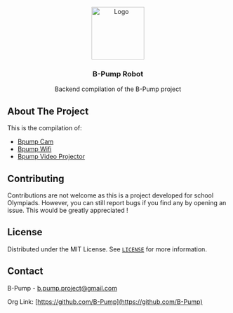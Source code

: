 <br />
<div align="center">
    <a href="https://github.com/B-Pump">
        <img src="https://black_hole-3kf-1-q4182424.deta.app/api/photo/j96zwgywbt3r.png" alt="Logo" width="120" height="120">
    </a>
    <h3 align="center">B-Pump Robot</h3>
    <p align="center">Backend compilation of the B-Pump project</p>
</div>

## About The Project

This is the compilation of:

-   [Bpump Cam](https://github.com/B-Pump/bpump-cam)
-   [Bpump Wifi](https://github.com/B-Pump/bpump-wifi)
-   [Bpump Video Projector](https://github.com/B-Pump/bpump-videoproj)

## Contributing

Contributions are not welcome as this is a project developed for school Olympiads. However, you can still report bugs if you find any by opening an issue. This would be greatly appreciated !

## License

Distributed under the MIT License. See [`LICENSE`][license-url] for more information.

## Contact

B-Pump - [b.pump.project@gmail.com](mailto:b.pump.project@gmail.com)

Org Link: [https://github.com/B-Pump](https://github.com/B-Pump)

[stars-shield]: https://img.shields.io/github/stars/B-Pump/bpump-robot.svg?style=for-the-badge
[stars-url]: https://github.com/B-Pump/bpump-robot/stargazers
[issues-shield]: https://img.shields.io/github/issues/B-Pump/bpump-robot.svg?style=for-the-badge
[issues-url]: https://github.com/B-Pump/bpump-robot/issues
[license-shield]: https://img.shields.io/github/license/B-Pump/bpump-robot.svg?style=for-the-badge
[license-url]: https://github.com/B-Pump/bpump-robot/blob/master/LICENSE
